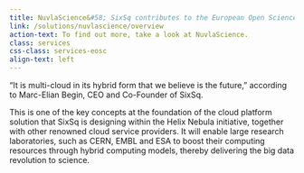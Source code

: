 ```yaml
---
title: NuvlaScience&#58; SixSq contributes to the European Open Science Cloud
link: /solutions/nuvlascience/overview
action-text: To find out more, take a look at NuvlaScience.
class: services
css-class: services-eosc
align-text: left
---
```


<p>“It is multi-cloud in its hybrid form that we believe is the future,” according to Marc-Elian Begin, CEO and Co-Founder of SixSq.</p>
<p class="fw100">This is one of the key concepts at the foundation of the cloud platform solution that SixSq is designing within the Helix Nebula initiative, together with other renowned cloud service providers. It will enable large research laboratories, such as CERN, EMBL and ESA to boost their computing resources through hybrid computing models, thereby delivering the big data revolution to science.</p>

